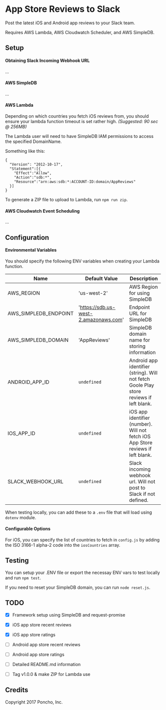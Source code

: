 # App Store Reviews to Slack

Post the latest iOS and Android app reviews to your Slack team.

Requires AWS Lambda, AWS Cloudwatch Scheduler, and AWS SimpleDB.



## Setup

#### Obtaining Slack Incoming Webhook URL

...


#### AWS SimpleDB

...


#### AWS Lambda

Depending on which countries you fetch iOS reviews from, you should ensure your lambda function timeout is set rather high. _(Suggested: 90 sec @ 256MB)_

The Lambda user will need to have SimpleDB IAM permissions to access the specified DomainName. 

Something like this:
```
{
  "Version": "2012-10-17",
  "Statement":[{
    "Effect":"Allow",
    "Action":"sdb:*",
    "Resource":"arn:aws:sdb:*:ACCOUNT-ID:domain/AppReviews"
  }]
}
```

To generate a ZIP file to upload to Lambda, run `npm run zip`.


#### AWS Cloudwatch Event Scheduling

...


## Configuration

#### Environmental Variables

You should specify the following ENV variables when creating your Lambda function.

| Name | Default Value | Description |
|------|---------------|-------------|
| AWS_REGION | 'us-west-2' | AWS Region for using SimpleDB |
| AWS_SIMPLEDB_ENDPOINT | 'https://sdb.us-west-2.amazonaws.com' | Endpoint URL for SimpleDB |
| AWS_SIMPLEDB_DOMAIN | 'AppReviews' | SimpleDB domain name for storing information |
| ANDROID_APP_ID | `undefined` | Android app identifier (string). Will not fetch Goole Play store reviews if left blank. |
| IOS_APP_ID | `undefined` | iOS app identifier (number). Will not fetch iOS App Store reviews if left blank. |
| SLACK_WEBHOOK_URL | `undefined` | Slack incoming webhook url. Will not post to Slack if not defined. |


When testing locally, you can add these to a `.env` file that will load using `dotenv` module.


#### Configurable Options

For iOS, you can specify the list of countries to fetch in `config.js` by adding the ISO 3166-1 alpha-2 code into the `iosCountries` array.


## Testing

You can setup your .ENV file or export the necessay ENV vars to test locally and run `npm test`.

If you need to reset your SimpleDB domain, you can run `node reset.js`.


## TODO

- [x] Framework setup using SimpleDB and request-promise
- [x] iOS app store recent reviews
- [x] iOS app store ratings
- [ ] Android app store recent reviews
- [ ] Android app store ratings
- [ ] Detailed README.md information
- [ ] Tag v1.0.0 & make ZIP for Lambda use


## Credits

Copyright 2017 Poncho, Inc.
